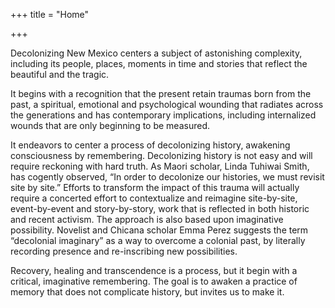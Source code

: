 +++
title = "Home"

+++

Decolonizing New Mexico centers a subject of astonishing complexity, including its people, places, moments in time and stories that reflect the beautiful and the tragic. 

It begins with a recognition that the present retain traumas born from the past, a spiritual, emotional and psychological wounding that radiates across the generations and has contemporary implications, including internalized wounds that are only beginning to be measured. 

It endeavors to center a process of decolonizing history, awakening consciousness by remembering. Decolonizing history is not easy and will require reckoning with hard truth. As Maori scholar, Linda Tuhiwai Smith, has cogently observed, “In order to decolonize our histories, we must revisit site by site.” Efforts to transform the impact of this trauma will actually require a concerted effort to contextualize and reimagine site-by-site, event-by-event and story-by-story, work that is reflected in both historic and recent activism. The approach is also based upon imaginative possibility. Novelist and Chicana scholar Emma Perez suggests the term “decolonial imaginary” as a way to overcome a colonial past, by literally recording presence and re-inscribing new possibilities.

Recovery, healing and transcendence is a process, but it begin with a critical, imaginative remembering. The goal is to awaken a practice of memory that does not complicate history, but invites us to make it.
